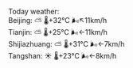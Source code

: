 Today weather:  
Beijing: ⛅️  🌡️+32°C 🌬️↖11km/h  
Tianjin: ⛅️  🌡️+25°C 🌬️←11km/h  
Shijiazhuang: ⛅️  🌡️+31°C 🌬️←7km/h  
Tangshan: ☀️   🌡️+23°C 🌬️←8km/h  
